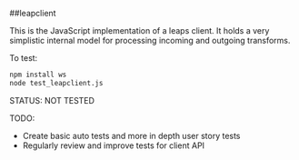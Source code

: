 ##leapclient

This is the JavaScript implementation of a leaps client. It holds a very simplistic internal model for processing incoming and outgoing transforms.

To test:

```bash
npm install ws
node test_leapclient.js
```

STATUS: NOT TESTED

TODO:

- Create basic auto tests and more in depth user story tests
- Regularly review and improve tests for client API
